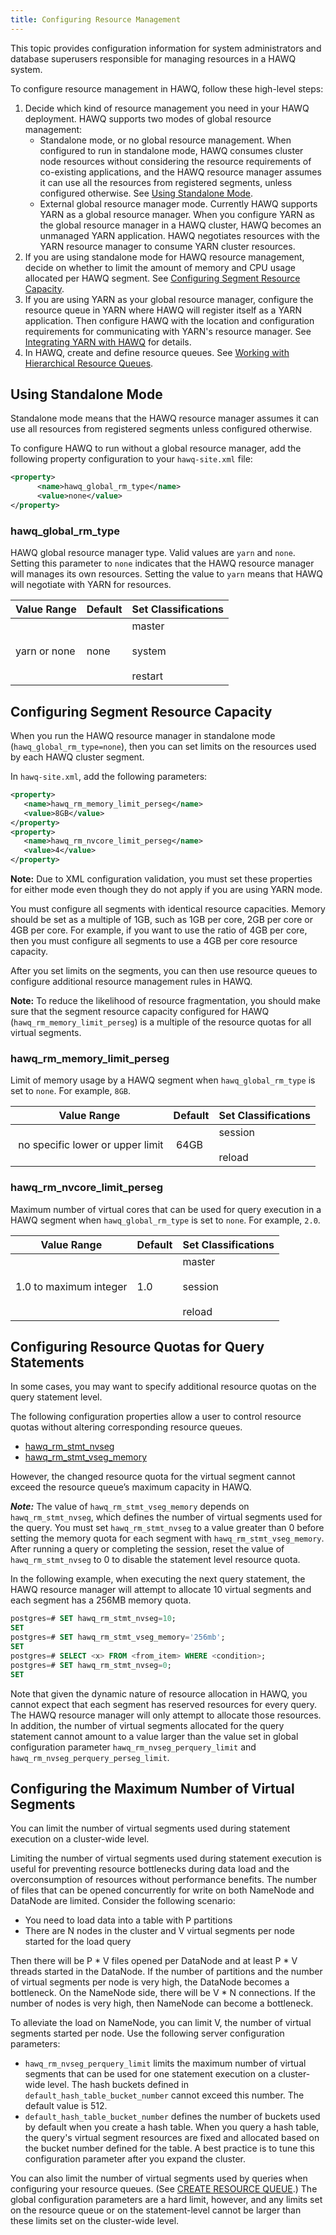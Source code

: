 ```yaml
---
title: Configuring Resource Management
---
```


<!--
Licensed to the Apache Software Foundation (ASF) under one
or more contributor license agreements.  See the NOTICE file
distributed with this work for additional information
regarding copyright ownership.  The ASF licenses this file
to you under the Apache License, Version 2.0 (the
"License"); you may not use this file except in compliance
with the License.  You may obtain a copy of the License at

  http://www.apache.org/licenses/LICENSE-2.0

Unless required by applicable law or agreed to in writing,
software distributed under the License is distributed on an
"AS IS" BASIS, WITHOUT WARRANTIES OR CONDITIONS OF ANY
KIND, either express or implied.  See the License for the
specific language governing permissions and limitations
under the License.
-->

This topic provides configuration information for system administrators and database superusers responsible for managing resources in a HAWQ system.

To configure resource management in HAWQ, follow these high-level steps:

1.  Decide which kind of resource management you need in your HAWQ deployment. HAWQ supports two modes of global resource management:
    -   Standalone mode, or no global resource management. When configured to run in standalone mode, HAWQ consumes cluster node resources without considering the resource requirements of co-existing applications, and the HAWQ resource manager assumes it can use all the resources from registered segments, unless configured otherwise. See [Using Standalone Mode](#topic_url_pls_zt).
    -   External global resource manager mode. Currently HAWQ supports YARN as a global resource manager. When you configure YARN as the global resource manager in a HAWQ cluster, HAWQ becomes an unmanaged YARN application. HAWQ negotiates resources with the YARN resource manager to consume YARN cluster resources.
2.  If you are using standalone mode for HAWQ resource management, decide on whether to limit the amount of memory and CPU usage allocated per HAWQ segment. See [Configuring Segment Resource Capacity](#topic_htk_fxh_15).
3.  If you are using YARN as your global resource manager, configure the resource queue in YARN where HAWQ will register itself as a YARN application. Then configure HAWQ with the location and configuration requirements for communicating with YARN's resource manager. See [Integrating YARN with HAWQ](YARNIntegration/index.html) for details.
4.  In HAWQ, create and define resource queues. See [Working with Hierarchical Resource Queues](ResourceQueues/index.html).

## Using Standalone Mode <a id="topic_url_pls_zt"></a>

Standalone mode means that the HAWQ resource manager assumes it can use all resources from registered segments unless configured otherwise.

To configure HAWQ to run without a global resource manager, add the following property configuration to your `hawq-site.xml` file:

``` xml
<property>
      <name>hawq_global_rm_type</name>
      <value>none</value>
</property>
```

### hawq\_global\_rm\_type <a id="id_wgb_44m_q5"></a>

HAWQ global resource manager type. Valid values are `yarn` and `none`. Setting this parameter to `none` indicates that the HAWQ resource manager will manages its own resources. Setting the value to `yarn` means that HAWQ will negotiate with YARN for resources.

|Value Range|Default|Set Classifications|
|-----------|-------|-------------------|
|yarn or none|none|master<br/><br/>system<br/><br/>restart|

## Configuring Segment Resource Capacity <a id="topic_htk_fxh_15"></a>

When you run the HAWQ resource manager in standalone mode \(`hawq_global_rm_type=none`\), then you can set limits on the resources used by each HAWQ cluster segment.

In `hawq-site.xml`, add the following parameters:

``` xml
<property>
   <name>hawq_rm_memory_limit_perseg</name>
   <value>8GB</value>
</property>
<property>
   <name>hawq_rm_nvcore_limit_perseg</name>
   <value>4</value>
</property>
```

**Note:** Due to XML configuration validation, you must set these properties for either mode even though they do not apply if you are using YARN mode.

You must configure all segments with identical resource capacities. Memory should be set as a multiple of 1GB, such as 1GB per core, 2GB per core or 4GB per core. For example, if you want to use the ratio of 4GB per core, then you must configure all segments to use a 4GB per core resource capacity.

After you set limits on the segments, you can then use resource queues to configure additional resource management rules in HAWQ.

**Note:** To reduce the likelihood of resource fragmentation, you should make sure that the segment resource capacity configured for HAWQ \(`hawq_rm_memory_limit_perseg`\) is a multiple of the resource quotas for all virtual segments.

### hawq\_rm\_memory\_limit\_perseg <a id="id_qqq_s4m_q5"></a>

Limit of memory usage by a HAWQ segment when `hawq_global_rm_type` is set to `none`. For example, `8GB`.

|Value Range|Default|Set Classifications|
|-----------|-------|-------------------|
| no specific lower or upper limit | 64GB |session<br/><br/>reload|

### hawq\_rm\_nvcore\_limit\_perseg <a id="id_xpv_t4m_q5"></a>

Maximum number of virtual cores that can be used for query execution in a HAWQ segment when `hawq_global_rm_type` is set to `none`. For example, `2.0`.

|Value Range|Default|Set Classifications|
|-----------|-------|-------------------|
|1.0 to maximum integer|1.0|master<br/><br/>session<br/><br/>reload|

## Configuring Resource Quotas for Query Statements <a id="topic_g2p_zdq_15"></a>

In some cases, you may want to specify additional resource quotas on the query statement level.

The following configuration properties allow a user to control resource quotas without altering corresponding resource queues.

-   [hawq\_rm\_stmt\_nvseg](../reference/guc/parameter_definitions/index.html)
-   [hawq\_rm\_stmt\_vseg\_memory](../reference/guc/parameter_definitions/index.html)

However, the changed resource quota for the virtual segment cannot exceed the resource queue’s maximum capacity in HAWQ.

***Note:*** The value of `hawq_rm_stmt_vseg_memory` depends on `hawq_rm_stmt_nvseg`, which defines the number of virtual segments used for the query. You must set `hawq_rm_stmt_nvseg` to a value greater than 0 before setting the memory quota for each segment with  `hawq_rm_stmt_vseg_memory`. After running a query or completing the session, reset the value of `hawq_rm_stmt_nvseg` to 0 to disable the statement level resource quota.

In the following example, when executing the next query statement, the HAWQ resource manager will attempt to allocate 10 virtual segments and each segment has a 256MB memory quota.


``` sql
postgres=# SET hawq_rm_stmt_nvseg=10;
SET
postgres=# SET hawq_rm_stmt_vseg_memory='256mb';
SET
postgres=# SELECT <x> FROM <from_item> WHERE <condition>;
postgres=# SET hawq_rm_stmt_nvseg=0;
SET

```

Note that given the dynamic nature of resource allocation in HAWQ, you cannot expect that each segment has reserved resources for every query. The HAWQ resource manager will only attempt to allocate those resources. In addition, the number of virtual segments allocated for the query statement cannot amount to a value larger than the value set in global configuration parameter `hawq_rm_nvseg_perquery_limit` and `hawq_rm_nvseg_perquery_perseg_limit`.

## Configuring the Maximum Number of Virtual Segments <a id="topic_tl5_wq1_f5"></a>

You can limit the number of virtual segments used during statement execution on a cluster-wide level.

Limiting the number of virtual segments used during statement execution is useful for preventing resource bottlenecks during data load and the overconsumption of resources without performance benefits. The number of files that can be opened concurrently for write on both NameNode and DataNode are limited. Consider the following scenario:

-   You need to load data into a table with P partitions
-   There are N nodes in the cluster and V virtual segments per node started for the load query

Then there will be P \* V files opened per DataNode and at least P \* V threads started in the DataNode. If the number of partitions and the number of virtual segments per node is very high, the DataNode becomes a bottleneck. On the NameNode side, there will be V \* N connections. If the number of nodes is very high, then NameNode can become a bottleneck.

To alleviate the load on NameNode, you can limit V, the number of virtual segments started per node. Use the following server configuration parameters:

-   `hawq_rm_nvseg_perquery_limit` limits the maximum number of virtual segments that can be used for one statement execution on a cluster-wide level.  The hash buckets defined in `default_hash_table_bucket_number` cannot exceed this number. The default value is 512.
-   `default_hash_table_bucket_number` defines the number of buckets used by default when you create a hash table. When you query a hash table, the query's virtual segment resources are fixed and allocated based on the bucket number defined for the table. A best practice is to tune this configuration parameter after you expand the cluster.

You can also limit the number of virtual segments used by queries when configuring your resource queues. \(See [CREATE RESOURCE QUEUE](../reference/sql/CREATE-RESOURCE-QUEUE/index.html).\) The global configuration parameters are a hard limit, however, and any limits set on the resource queue or on the statement-level cannot be larger than these limits set on the cluster-wide level.
